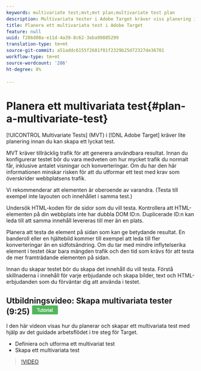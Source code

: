 ```yaml
---
keywords: multivariate test;mvt;mvt plan;multivariate test plan
description: Multivariata tester i Adobe Target kräver viss planering innan du kan skapa ett lyckat test.
title: Planera ett multivariata test i Adobe Target
feature: null
uuid: f286d08a-e11d-4a39-8c62-3eba99885299
translation-type: tm+mt
source-git-commit: a51addc6155f2681f01f2329b25d72327de36701
workflow-type: tm+mt
source-wordcount: '286'
ht-degree: 0%

---
```



# Planera ett multivariata test{#plan-a-multivariate-test}

[!UICONTROL Multivariate Tests] (MVT) i [!DNL Adobe Target] kräver lite planering innan du kan skapa ett lyckat test.

MVT kräver tillräcklig trafik för att generera användbara resultat. Innan du konfigurerar testet bör du vara medveten om hur mycket trafik du normalt får, inklusive antalet visningar och konverteringar. Om du har den här informationen minskar risken för att du utformar ett test med krav som överskrider webbplatsens trafik.

Vi rekommenderar att elementen är oberoende av varandra. (Testa till exempel inte layouten och innehållet i samma test.)

Undersök HTML-koden för de sidor som du vill testa. Kontrollera att HTML-elementen på din webbplats inte har dubbla DOM ID:n. Duplicerade ID:n kan leda till att samma innehåll levereras till mer än en plats.

Planera att testa de element på sidan som kan ge betydande resultat. En banderoll eller en hjältebild kommer till exempel att leda till fler konverteringar än en sidfotsändring. Om du tar med mindre inflytelserika element i testet ökar bara mängden trafik och den tid som krävs för att testa de mer framträdande elementen på sidan.

Innan du skapar testet bör du skapa det innehåll du vill testa. Förstå skillnaderna i innehåll för varje erbjudande och skapa bilder, text och HTML-erbjudanden som du förväntar dig att använda i testet.

## Utbildningsvideo: Skapa multivariata tester (9:25) ![självstudiemärke](/help/assets/tutorial.png)

I den här videon visas hur du planerar och skapar ett multivariata test med hjälp av det guidade arbetsflödet i tre steg för Target.

* Definiera och utforma ett multivariat test
* Skapa ett multivariata test

>[!VIDEO](https://video.tv.adobe.com/v/17395)